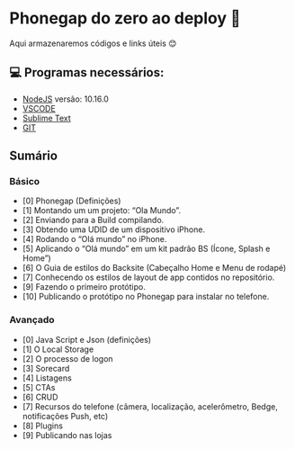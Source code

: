 # Phonegap do zero ao deploy 🚀
Aqui armazenaremos códigos e links úteis 😊

## 💻 Programas necessários:
* [NodeJS](https://nodejs.org/en/) versão: 10.16.0
* [VSCODE](https://code.visualstudio.com/)
* [Sublime Text](https://www.sublimetext.com/3)
* [GIT](https://git-scm.com/downloads)


## Sumário
### Básico
* [0] Phonegap (Definições)
* [1] Montando um um projeto: “Ola Mundo”.
* [2] Enviando para a Build compilando.
* [3] Obtendo uma UDID de um dispositivo iPhone.
* [4] Rodando o “Olá mundo” no iPhone.
* [5] Aplicando o “Olá mundo” em um kit padrão BS (Ícone, Splash e Home”)
* [6] O Guia de estilos do Backsite (Cabeçalho Home e Menu de rodapé)
* [7] Conhecendo os estilos de layout de app contidos no repositório.
* [9] Fazendo o primeiro protótipo.
* [10] Publicando o protótipo no Phonegap para instalar no telefone.

### Avançado
* [0] Java Script e Json (definições)
* [1] O Local Storage
* [2] O processo de logon
* [3] Sorecard
* [4] Listagens 
* [5] CTAs
* [6] CRUD
* [7] Recursos do telefone (câmera, localização, acelerômetro, Bedge,  notificações Push, etc)
* [8] Plugins
* [9] Publicando nas lojas
